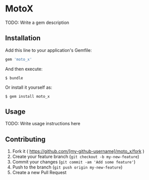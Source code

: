 # MotoX

TODO: Write a gem description

## Installation

Add this line to your application's Gemfile:

```ruby
gem 'moto_x'
```

And then execute:

    $ bundle

Or install it yourself as:

    $ gem install moto_x

## Usage

TODO: Write usage instructions here

## Contributing

1. Fork it ( https://github.com/[my-github-username]/moto_x/fork )
2. Create your feature branch (`git checkout -b my-new-feature`)
3. Commit your changes (`git commit -am 'Add some feature'`)
4. Push to the branch (`git push origin my-new-feature`)
5. Create a new Pull Request
